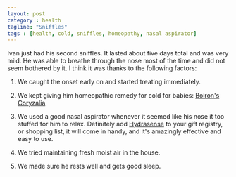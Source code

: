 ```yaml
---
layout: post
category : health
tagline: "Sniffles"
tags : [health, cold, sniffles, homeopathy, nasal aspirator]
---
```


Ivan just had his second sniffles. It lasted about five days total and was very mild. He was able to breathe through the nose most of the time and did not seem bothered by it. I think it was thanks to the following factors:

1. We caught the onset early on and started treating immediately.

2. We kept giving him homeopathic remedy for cold for babies: [Boiron's Coryzalia](http://boiron.ca/products/children/coryzalia-children/) 

3. We used a good nasal aspirator whenever it seemed like his nose it too stuffed for him to relax. Definitely add [Hydrasense](http://www.hydrasense.ca/en/products/details/2) to your gift registry, or shopping list, it will come in handy, and it's amazingly effective and easy to use.

4. We tried maintaining fresh moist air in the house.

5. We made sure he rests well and gets good sleep.
